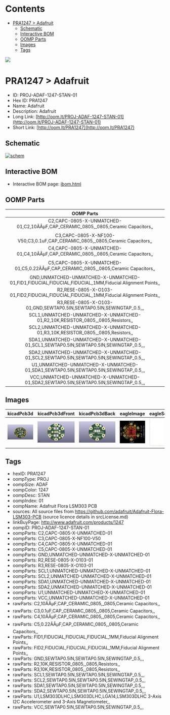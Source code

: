 



Contents
========

* [PRA1247 > Adafruit](#pra1247--adafruit)
	* [Schematic](#schematic)
	* [Interactive BOM](#interactive-bom)
	* [OOMP Parts](#oomp-parts)
	* [Images](#images)
	* [Tags](#tags)
  
![][im]
# PRA1247 > Adafruit

- ID: PROJ-ADAF-1247-STAN-01
- Hex ID: PRA1247
- Name: Adafruit
- Description: Adafruit
- Long Link: [http://oom.lt/PROJ-ADAF-1247-STAN-01](http://oom.lt/PROJ-ADAF-1247-STAN-01)
- Short Link: [http://oom.lt/PRA1247](http://oom.lt/PRA1247)

## Schematic
  
[![schem](eagleSchemImage.png)](eagleSchemImage.png)
## Interactive BOM

- Interactive BOM page: [ibom.html](https://htmlpreview.github.io/?https://github.com/oomlout/oomlout_OOMP_projects/blob/main/PROJ-ADAF-1247-STAN-01/kicad/bom/ibom.html)

## OOMP Parts
  

|OOMP Parts|
| :---: |
|C2,CAPC-0805-X-UNMATCHED-01,C2,10ÃÂµF,CAP_CERAMIC_0805,_0805,Ceramic Capacitors,,|
|C3,CAPC-0805-X-NF100-V50,C3,0.1uF,CAP_CERAMIC_0805,_0805,Ceramic Capacitors,,|
|C4,CAPC-0805-X-UNMATCHED-01,C4,10ÃÂµF,CAP_CERAMIC_0805,_0805,Ceramic Capacitors,,|
|C5,CAPC-0805-X-UNMATCHED-01,C5,0.22ÃÂµF,CAP_CERAMIC_0805,_0805,Ceramic Capacitors,,|
|GND,UNMATCHED-UNMATCHED-X-UNMATCHED-01,FID1,FIDUCIAL,FIDUCIAL,FIDUCIAL_1MM,Fiducial Alignment Points,,|
|R2,RESE-0805-X-O103-01,FID2,FIDUCIAL,FIDUCIAL,FIDUCIAL_1MM,Fiducial Alignment Points,,|
|R3,RESE-0805-X-O103-01,GND,SEWTAP0.5IN,SEWTAP0.5IN,SEWINGTAP_0.5,,,|
|SCL1,UNMATCHED-UNMATCHED-X-UNMATCHED-01,R2,10K,RESISTOR_0805,_0805,Resistors,,|
|SCL2,UNMATCHED-UNMATCHED-X-UNMATCHED-01,R3,10K,RESISTOR_0805,_0805,Resistors,,|
|SDA1,UNMATCHED-UNMATCHED-X-UNMATCHED-01,SCL1,SEWTAP0.5IN,SEWTAP0.5IN,SEWINGTAP_0.5,,,|
|SDA2,UNMATCHED-UNMATCHED-X-UNMATCHED-01,SCL2,SEWTAP0.5IN,SEWTAP0.5IN,SEWINGTAP_0.5,,,|
|U1,UNMATCHED-UNMATCHED-X-UNMATCHED-01,SDA1,SEWTAP0.5IN,SEWTAP0.5IN,SEWINGTAP_0.5,,,|
|VCC,UNMATCHED-UNMATCHED-X-UNMATCHED-01,SDA2,SEWTAP0.5IN,SEWTAP0.5IN,SEWINGTAP_0.5,,,|

## Images
  
  

|kicadPcb3d|kicadPcb3dFront|kicadPcb3dBack|eagleImage|eagleSchemImage|
| :---: | :---: | :---: | :---: | :---: |
|[![kicadPcb3d](kicadPcb3d_140.png)](kicadPcb3d.png)|[![kicadPcb3dFront](kicadPcb3dFront_140.png)](kicadPcb3dFront.png)|[![kicadPcb3dBack](kicadPcb3dBack_140.png)](kicadPcb3dBack.png)|[![eagleImage](eagleImage_140.png)](eagleImage.png)|[![eagleSchemImage](eagleSchemImage_140.png)](eagleSchemImage.png)|

## Tags

- hexID: PRA1247
- oompType: PROJ
- oompSize: ADAF
- oompColor: 1247
- oompDesc: STAN
- oompIndex: 01
- oompName: Adafruit Flora LSM303 PCB
- sources: All source files from https://github.com/adafruit/Adafruit-Flora-LSM303-PCB (source licence details in srcLicense.md)
- linkBuyPage: http://www.adafruit.com/products/1247
- oompID: PROJ-ADAF-1247-STAN-01
- oompParts: C2,CAPC-0805-X-UNMATCHED-01
- oompParts: C3,CAPC-0805-X-NF100-V50
- oompParts: C4,CAPC-0805-X-UNMATCHED-01
- oompParts: C5,CAPC-0805-X-UNMATCHED-01
- oompParts: GND,UNMATCHED-UNMATCHED-X-UNMATCHED-01
- oompParts: R2,RESE-0805-X-O103-01
- oompParts: R3,RESE-0805-X-O103-01
- oompParts: SCL1,UNMATCHED-UNMATCHED-X-UNMATCHED-01
- oompParts: SCL2,UNMATCHED-UNMATCHED-X-UNMATCHED-01
- oompParts: SDA1,UNMATCHED-UNMATCHED-X-UNMATCHED-01
- oompParts: SDA2,UNMATCHED-UNMATCHED-X-UNMATCHED-01
- oompParts: U1,UNMATCHED-UNMATCHED-X-UNMATCHED-01
- oompParts: VCC,UNMATCHED-UNMATCHED-X-UNMATCHED-01
- rawParts: C2,10ÃÂµF,CAP_CERAMIC_0805,_0805,Ceramic Capacitors,,
- rawParts: C3,0.1uF,CAP_CERAMIC_0805,_0805,Ceramic Capacitors,,
- rawParts: C4,10ÃÂµF,CAP_CERAMIC_0805,_0805,Ceramic Capacitors,,
- rawParts: C5,0.22ÃÂµF,CAP_CERAMIC_0805,_0805,Ceramic Capacitors,,
- rawParts: FID1,FIDUCIAL,FIDUCIAL,FIDUCIAL_1MM,Fiducial Alignment Points,,
- rawParts: FID2,FIDUCIAL,FIDUCIAL,FIDUCIAL_1MM,Fiducial Alignment Points,,
- rawParts: GND,SEWTAP0.5IN,SEWTAP0.5IN,SEWINGTAP_0.5,,,
- rawParts: R2,10K,RESISTOR_0805,_0805,Resistors,,
- rawParts: R3,10K,RESISTOR_0805,_0805,Resistors,,
- rawParts: SCL1,SEWTAP0.5IN,SEWTAP0.5IN,SEWINGTAP_0.5,,,
- rawParts: SCL2,SEWTAP0.5IN,SEWTAP0.5IN,SEWINGTAP_0.5,,,
- rawParts: SDA1,SEWTAP0.5IN,SEWTAP0.5IN,SEWINGTAP_0.5,,,
- rawParts: SDA2,SEWTAP0.5IN,SEWTAP0.5IN,SEWINGTAP_0.5,,,
- rawParts: U1,LSM303DLHC,LSM303DLHC,LGA14,LSM303DLHC 3-Axis I2C Accelerometer and 3-Axis Magnetometer,,
- rawParts: VCC,SEWTAP0.5IN,SEWTAP0.5IN,SEWINGTAP_0.5,,,



[im]: kicadPcb3d_450.png
